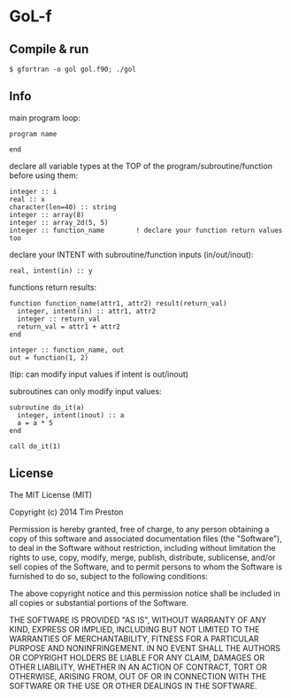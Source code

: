# GoL-f

## Compile & run

    $ gfortran -o gol gol.f90; ./gol

## Info

main program loop:

    program name

    end

declare all variable types at the TOP of the program/subroutine/function before
using them:

    integer :: i
    real :: x
    character(len=40) :: string
    integer :: array(8)
    integer :: array_2d(5, 5)
    integer :: function_name        ! declare your function return values too

declare your INTENT with subroutine/function inputs (in/out/inout):

    real, intent(in) :: y

functions return results:

    function function_name(attr1, attr2) result(return_val)
      integer, intent(in) :: attr1, attr2
      integer :: return_val
      return_val = attr1 + attr2
    end

    integer :: function_name, out
    out = function(1, 2)

(tip: can modify input values if intent is out/inout)

subroutines can only modify input values:

    subroutine do_it(a)
      integer, intent(inout) :: a
      a = a * 5
    end

    call do_it(1)

## License

The MIT License (MIT)

Copyright (c) 2014 Tim Preston

Permission is hereby granted, free of charge, to any person obtaining a copy
of this software and associated documentation files (the "Software"), to deal
in the Software without restriction, including without limitation the rights
to use, copy, modify, merge, publish, distribute, sublicense, and/or sell
copies of the Software, and to permit persons to whom the Software is
furnished to do so, subject to the following conditions:

The above copyright notice and this permission notice shall be included in
all copies or substantial portions of the Software.

THE SOFTWARE IS PROVIDED "AS IS", WITHOUT WARRANTY OF ANY KIND, EXPRESS OR
IMPLIED, INCLUDING BUT NOT LIMITED TO THE WARRANTIES OF MERCHANTABILITY,
FITNESS FOR A PARTICULAR PURPOSE AND NONINFRINGEMENT. IN NO EVENT SHALL THE
AUTHORS OR COPYRIGHT HOLDERS BE LIABLE FOR ANY CLAIM, DAMAGES OR OTHER
LIABILITY, WHETHER IN AN ACTION OF CONTRACT, TORT OR OTHERWISE, ARISING FROM,
OUT OF OR IN CONNECTION WITH THE SOFTWARE OR THE USE OR OTHER DEALINGS IN
THE SOFTWARE.
